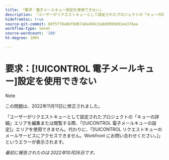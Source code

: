 ```yaml
---
title: 「要求：電子メールキュー設定を使用できない」
description: 「ユーザーがリクエストキューとして設定されたプロジェクトの「キューの詳細」エリアを編集または閲覧する際、「メールキューの設定」エリアを使用できません。代わりに、「リクエストキューのメールサービスにアクセスできません。Workfront にお問い合わせください。」というエラーが表示されます。
hidefromtoc: true
source-git-commit: 60f5f70a6bf8d67a8a450c3a8dd9950d1ee376aa
workflow-type: tm+mt
source-wordcount: '108'
ht-degree: 100%

---
```



# 要求：[!UICONTROL 電子メールキュー]設定を使用できない

>[!NOTE]
>
>この問題は、2022年11月11日に修正されました。

「ユーザーがリクエストキューとして設定されたプロジェクトの「キューの詳細」エリアを編集または閲覧する際、「[!UICONTROL 電子メールキューの設定]」エリアを使用できません。代わりに、「[!UICONTROL リクエストキューのメールサービスにアクセスできません。Workfront にお問い合わせください。]」というエラーが表示されます。

_最初に報告されたのは 2022年10月26日です。_

